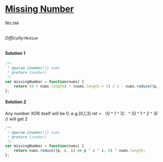 # [Missing Number](https://leetcode.com/problems/missing-number/)
###### No:`268`
###### Difficulty:`Medium`

#### Solution 1
```javascript
/**
 * @param {number[]} nums
 * @return {number}
 */
var missingNumber = function(nums) {
    return (0 + nums.length) * (nums.length + 1) / 2 - nums.reduce((p, c) => p + c, 0);
};
```

#### Solution 2
Any number XOR itself will be 0.
e.g.[0,1,3]
ret = （0 ^ 1 ^ 3） ^ (0 ^ 1 ^ 2 ^ 3) // will get 2
```js
/**
 * @param {number[]} nums
 * @return {number}
 */
var missingNumber = function(nums) {
    return nums.reduce((p, c, i) => p ^ c ^ i, 0) ^ nums.length;
};
```

